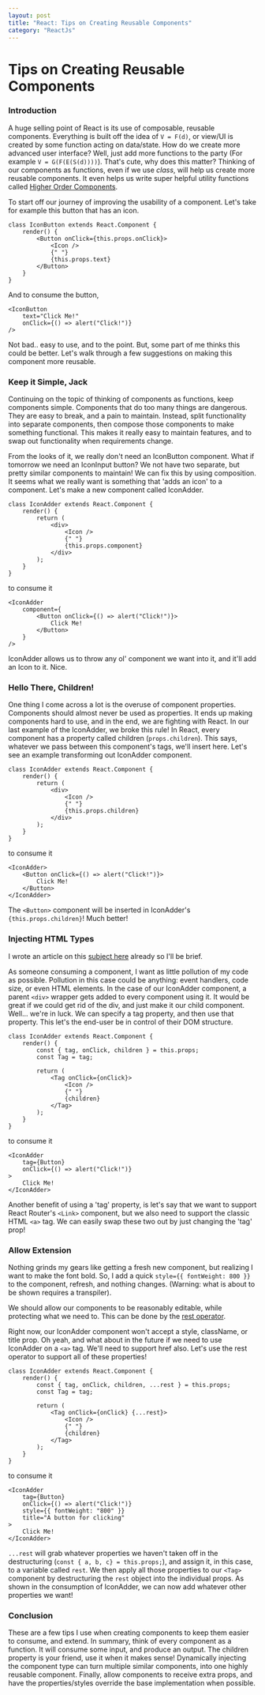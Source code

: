 ```yaml
---
layout: post
title: "React: Tips on Creating Reusable Components"
category: "ReactJs"
---
```


# Tips on Creating Reusable Components

### Introduction

A huge selling point of React is its use of composable, reusable components. Everything is built off the idea of `V = F(d)`, or view/UI is created by some function acting on data/state. How do we create more advanced user interface? Well, just add more functions to the party (For example `V = G(F(E(S(d))))`). That's cute, why does this matter? Thinking of our components as functions, even if we use *class*, will help us create more reusable components. It even helps us write super helpful utility functions called [Higher Order Components](http://dylanpaulus.com/reactjs/2017/08/17/higher-order-components/).

To start off our journey of improving the usability of a component. Let's take for example this button that has an icon.

```
class IconButton extends React.Component {
    render() {
        <Button onClick={this.props.onClick}>
            <Icon />
            {" "}
            {this.props.text}
        </Button>
    }
}
```

And to consume the button,

```
<IconButton
    text="Click Me!"
    onClick={() => alert("Click!")}
/>
```

Not bad.. easy to use, and to the point. But, some part of me thinks this could be better. Let's walk through a few suggestions on making this component more reusable.

### Keep it Simple, Jack

Continuing on the topic of thinking of components as functions, keep components simple. Components that do too many things are dangerous. They are easy to break, and a pain to maintain. Instead, split functionality into separate components, then compose those components to make something functional. This makes it really easy to maintain features, and to swap out functionality when requirements change.

From the looks of it, we really don't need an IconButton component. What if tomorrow we need an IconInput button? We not have two separate, but pretty similar components to maintain! We can fix this by using composition. It seems what we really want is something that 'adds an icon' to a component. Let's make a new component called IconAdder.

```
class IconAdder extends React.Component {
    render() {
        return (
            <div>
                <Icon />
                {" "}
                {this.props.component}
            </div>
        );
    }
}
```

to consume it

```
<IconAdder
    component={
        <Button onClick={() => alert("Click!")}>
            Click Me!
        </Button>
    }
/>
```

IconAdder allows us to throw any ol' component we want into it, and it'll add an Icon to it. Nice.

### Hello There, Children!

One thing I come across a lot is the overuse of component properties. Components should almost never be used as properties. It ends up making components hard to use, and in the end, we are fighting with React. In our last example of the IconAdder, we broke this rule! In React, every component has a property called children (`props.children`). This says, whatever we pass between this component's tags, we'll insert here. Let's see an example transforming out IconAdder component.

```
class IconAdder extends React.Component {
    render() {
        return (
            <div>
                <Icon />
                {" "}
                {this.props.children}
            </div>
        );
    }
}
```

to consume it

```
<IconAdder>
    <Button onClick={() => alert("Click!")}>
        Click Me!
    </Button>
</IconAdder>
```

The `<Button>` component will be inserted in IconAdder's `{this.props.children}`! Much better!

### Injecting HTML Types

I wrote an article on this [subject here](http://dylanpaulus.com/reactjs/2017/07/26/injecting-react-tag-types/) already so I'll be brief.

As someone consuming a component, I want as little pollution of my code as possible. Pollution in this case could be anything: event handlers, code size, or even HTML elements. In the case of our IconAdder component, a parent `<div>` wrapper gets added to every component using it. It would be great if we could get rid of the div, and just make it our child component. Well... we're in luck. We can specify a tag property, and then use that property. This let's the end-user be in control of their DOM structure.

```
class IconAdder extends React.Component {
    render() {
        const { tag, onClick, children } = this.props; 
        const Tag = tag;

        return (
            <Tag onClick={onClick}>
                <Icon />
                {" "}
                {children}
            </Tag>
        );
    }
}
```

to consume it

```
<IconAdder
    tag={Button}
    onClick={() => alert("Click!")}
>
    Click Me!
</IconAdder>
```

Another benefit of using a 'tag' property, is let's say that we want to support React Router's `<Link>` component, but we also need to support the classic HTML `<a>` tag. We can easily swap these two out by just changing the 'tag' prop!

### Allow Extension

Nothing grinds my gears like getting a fresh new component, but realizing I want to make the font bold. So, I add a quick `style={{ fontWeight: 800 }}` to the component, refresh, and nothing changes. (Warning: what is about to be shown requires a transpiler).

We should allow our components to be reasonably editable, while protecting what we need to. This can be done by the [rest operator](https://developer.mozilla.org/en-US/docs/Web/JavaScript/Reference/Operators/Destructuring_assignment#Rest_in_Object_Destructuring).

Right now, our IconAdder component won't accept a style, className, or title prop. Oh yeah, and what about in the future if we need to use IconAdder on a `<a>` tag. We'll need to support href also. Let's use the rest operator to support all of these properties!

```
class IconAdder extends React.Component {
    render() {
        const { tag, onClick, children, ...rest } = this.props; 
        const Tag = tag;

        return (
            <Tag onClick={onClick} {...rest}>
                <Icon />
                {" "}
                {children}
            </Tag>
        );
    }
}
```

to consume it

```
<IconAdder
    tag={Button}
    onClick={() => alert("Click!")}
    style={{ fontWeight: "800" }}
    title="A button for clicking"
>
    Click Me!
</IconAdder>
```

`...rest` will grab whatever properties we haven't taken off in the destructuring (`const { a, b, c} = this.props;`), and assign it, in this case, to a variable called `rest`. We then apply all those properties to our `<Tag>` component by destructuring the `rest` object into the individual props. As shown in the consumption of IconAdder, we can now add whatever other properties we want!

### Conclusion

These are a few tips I use when creating components to keep them easier to consume, and extend. In summary, think of every component as a function. It will consume some input, and produce an output. The children property is your friend, use it when it makes sense! Dynamically injecting the component type can turn multiple similar components, into one highly reusable component. Finally, allow components to receive extra props, and have the properties/styles override the base implementation when possible.
